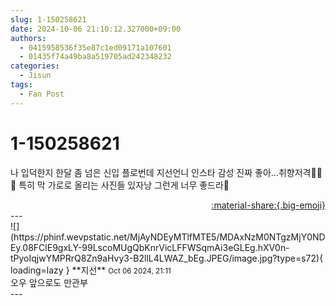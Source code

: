 ```yaml
---
slug: 1-150258621
date: 2024-10-06 21:10:12.327000+09:00
authors:
  - 0415958536f35e87c1ed09171a107601
  - 01435f74a49ba8a519705ad242348232
categories:
  - Jisun
tags:
  - Fan Post
---
```


# 1-150258621

<div class="post-container" markdown="1">
<div class="content-container md-sidebar__scrollwrap" markdown="1">

나 입덕한지 한달 좀 넘은 신입 플로번데 지선언니 인스타 감성 진짜 좋아…취향저격🫶🏻🖤 특히 막 가로로 올리는 사진들 있자낭 그런게 너무 좋드라🖤

</div>
</div>

<div style="text-align: right;" markdown="1">
<a href="https://weverse.io/fromis9/fanpost/1-150258621" style="text-align: right;">:material-share:{.big-emoji}</a>
</div>
---

<div class="comments-container md-sidebar__scrollwrap" markdown="1">
<div class="comment" markdown="1">
<div class='id-container' markdown="1">
![](https://phinf.wevpstatic.net/MjAyNDEyMTlfMTE5/MDAxNzM0NTgzMjY0NDEy.08FClE9gxLY-99LscoMUgQbKnrVicLFFWSqmAi3eGLEg.hXV0n-tPyoIqjwYMPRrQ8Zn9aHvy3-B2llL4LWAZ_bEg.JPEG/image.jpg?type=s72){ loading=lazy }
**<span class="artist">지선</span>** <small>Oct 06 2024, 21:11</small><br>
</div>
<div class='comment-body' markdown="1">
오우 앞으로도 만관부
</div>
</div>
</div>
---
